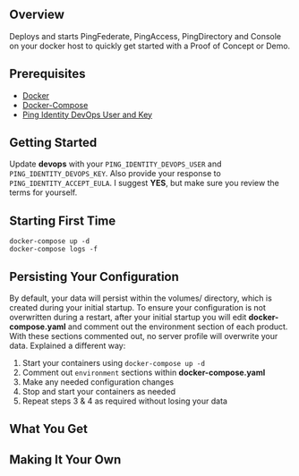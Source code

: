 ## Overview

Deploys and starts PingFederate, PingAccess, PingDirectory and Console on your docker host to quickly get started with a Proof of Concept or Demo.

## Prerequisites

* [Docker](https://docs.docker.com/get-docker/)
* [Docker-Compose](https://docs.docker.com/compose/install/)
* [Ping Identity DevOps User and Key](https://pingidentity-devops.gitbook.io/devops/getstarted/devopsregistration)

## Getting Started

Update **devops** with your `PING_IDENTITY_DEVOPS_USER` and `PING_IDENTITY_DEVOPS_KEY`.  Also provide your response to `PING_IDENTITY_ACCEPT_EULA`.  I suggest **YES**, but make sure you review the terms for yourself.

## Starting First Time

```
docker-compose up -d
docker-compose logs -f
```

## Persisting Your Configuration

By default, your data will persist within the volumes/ directory, which is created during your initial startup.  To ensure your configuration is not overwritten during a restart, after your initial startup you will edit **docker-compose.yaml** and comment out the environment section of each product.  With these sections commented out, no server profile will overwrite your data.  Explained a different way:

1. Start your containers using `docker-compose up -d`
2. Comment out `environment` sections within **docker-compose.yaml**
3. Make any needed configuration changes
4. Stop and start your containers as needed
5. Repeat steps 3 & 4 as required without losing your data

## What You Get

## Making It Your Own
